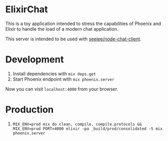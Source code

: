 # ElixirChat

This is a toy application intended to stress the capabilities of Phoenix and Elixir
to handle the load of a modern chat application.

This server is intended to be used with [seejee/node-chat-client](https://github.com/seejee/node-chat-client).

# Development

1. Install dependencies with `mix deps.get`
2. Start Phoenix endpoint with `mix phoenix.server`

Now you can visit `localhost:4000` from your browser.

# Production

1. `MIX_ENV=prod mix do clean, compile, compile.protocols && MIX_ENV=prod PORT=4000 elixir -pa _build/prod/consolidated -S mix phoenix.server`
